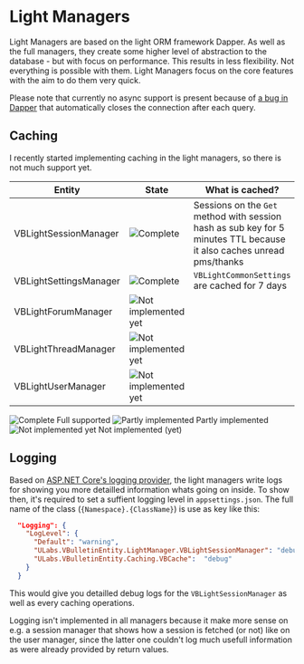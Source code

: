 # Light Managers
Light Managers are based on the light ORM framework Dapper. As well as the full managers, they create some higher level of abstraction
to the database - but with focus on performance. This results in less flexibility. Not everything is possible with them. Light Managers
focus on the core features with the aim to do them very quick. 

Please note that currently no async support is present because of 
[a bug in Dapper](https://github.com/mysql-net/MySqlConnector/issues/523#issuecomment-399701445)
that automatically closes the connection after each query. 

## Caching
I recently started implementing caching in the light managers, so there is not much support yet.

| Entity  | State | What is cached? |
| ------------- | ------------- | -------------
| VBLightSessionManager | ![Complete](https://u-img.net/img/8798Dw.png) | Sessions on the `Get` method with session hash as sub key for 5 minutes TTL because it also caches unread pms/thanks
| VBLightSettingsManager | ![Complete](https://u-img.net/img/8798Dw.png) | `VBLightCommonSettings` are cached for 7 days
| VBLightForumManager | ![Not implemented yet](https://u-img.net/img/2301Ja.png) | 
| VBLightThreadManager | ![Not implemented yet](https://u-img.net/img/2301Ja.png) | 
| VBLightUserManager | ![Not implemented yet](https://u-img.net/img/2301Ja.png) | 

![Complete](https://u-img.net/img/8798Dw.png) Full supported 
![Partly implemented](https://u-img.net/img/5113Ab.png) Partly implemented
![Not implemented yet](https://u-img.net/img/2301Ja.png) Not implemented (yet)

## Logging
Based on [ASP.NET Core's logging provider](https://docs.microsoft.com/en-us/aspnet/core/fundamentals/logging/?view=aspnetcore-2.1), 
the light managers write logs for showing you more detailled information whats going on inside. To show then, it's required to 
set a suffient logging level in `appsettings.json`. The full name of the class (`{Namespace}.{ClassName}`) is use as key
like this: 

```json
  "Logging": {
    "LogLevel": {
      "Default": "warning",
      "ULabs.VBulletinEntity.LightManager.VBLightSessionManager": "debug",
      "ULabs.VBulletinEntity.Caching.VBCache":  "debug"
    }
  }
```
This would give you detailled debug logs for the `VBLightSessionManager` as well as every caching operations. 

Logging isn't implemented in all managers because it make more sense on e.g. a session manager that shows how a session is fetched 
(or not) like on the user manager, since the latter one couldn't log much usefull information as were already provided by
return values. 